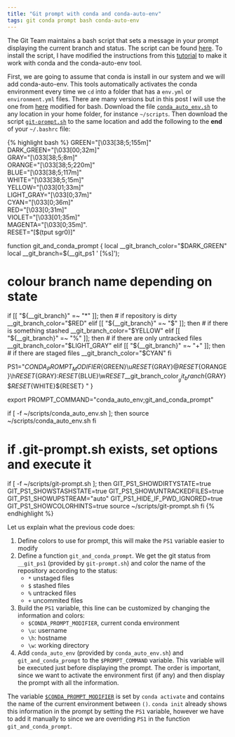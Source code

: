 ```yaml
---
title: "Git prompt with conda and conda-auto-env"
tags: git conda prompt bash conda-auto-env
---
```


The Git Team maintains a bash script that sets a message in your prompt displaying the current branch and status. The script can be found [here](https://github.com/git/git/tree/master/contrib/completion). To install the script, I have modified the instructions from this [tutorial](https://digitalfortress.tech/tutorial/setting-up-git-prompt-step-by-step/) to make it work with conda and the conda-auto-env tool.

First, we are going to assume that conda is install in our system and we will add conda-auto-env. This tools automatically activates the conda environment every time we `cd` into a folder that has a `env.yml` or `environment.yml` files. There are many versions but in this post I will use the one from [here](https://janosh.io/blog/conda-auto-env/) modified for bash. Download the file [`conda_auto_env.sh`](https://raw.githubusercontent.com/albertotb/git-conda-prompt/master/conda_auto_env.sh) to any location in your home folder, for instance `~/scripts`. Then download the script [`git-prompt.sh`](https://raw.githubusercontent.com/git/git/master/contrib/completion/git-prompt.sh) to the same location and add the following to the **end** of your `~/.bashrc` file:

{% highlight bash %}
GREEN="\[\033[38;5;155m\]"                                                                                                                                                                                                   
DARK_GREEN="\[\033[00;32m\]"                                                                                                                                                                                                 
GRAY="\[\033[38;5;8m\]"                                                                                                                                                                                                      
ORANGE="\[\033[38;5;220m\]"                                                                                                                                                                                                  
BLUE="\[\033[38;5;117m\]"                                                                                                                                                                                                    
WHITE="\[\033[38;5;15m\]"                                                                                                                                                                                                    
YELLOW="\[\033[01;33m\]"                                                                                                                                                                                                     
LIGHT_GRAY="\[\033[0;37m\]"                                                                                                                                                                                                  
CYAN="\[\033[0;36m\]"                                                                                                                                                                                                        
RED="\[\033[0;31m\]"                                                                                                                                                                                                         
VIOLET="\[\033[01;35m\]"                                                                                                                                                                                                     
MAGENTA="\[\033[0;35m\]".                                                                                                                                                                                                    
RESET="\[$(tput sgr0)\]"   

function git_and_conda_prompt {
  local __git_branch_color="$DARK_GREEN"
  local __git_branch=$(__git_ps1 ' [%s]');

  # colour branch name depending on state
  if [[ "${__git_branch}" =~ "*" ]]; then     # if repository is dirty
      __git_branch_color="$RED"
  elif [[ "${__git_branch}" =~ "$" ]]; then   # if there is something stashed
      __git_branch_color="$YELLOW"
  elif [[ "${__git_branch}" =~ "%" ]]; then   # if there are only untracked files
      __git_branch_color="$LIGHT_GRAY"
  elif [[ "${__git_branch}" =~ "+" ]]; then   # if there are staged files
      __git_branch_color="$CYAN"
  fi

  PS1="${CONDA_PROMPT_MODIFIER}${GREEN}\u${RESET}${GRAY}@${RESET}${ORANGE}\h${RESET}${GRAY}:${RESET}${BLUE}\w${RESET}$__git_branch_color$__git_branch${GRAY}\$${RESET}${WHITE}${RESET} "
}

export PROMPT_COMMAND="conda_auto_env;git_and_conda_prompt"

if [ -f ~/scripts/conda_auto_env.sh ]; then
  source ~/scripts/conda_auto_env.sh
fi

# if .git-prompt.sh exists, set options and execute it
if [ -f ~/scripts/git-prompt.sh ]; then
  GIT_PS1_SHOWDIRTYSTATE=true
  GIT_PS1_SHOWSTASHSTATE=true
  GIT_PS1_SHOWUNTRACKEDFILES=true
  GIT_PS1_SHOWUPSTREAM="auto"
  GIT_PS1_HIDE_IF_PWD_IGNORED=true
  GIT_PS1_SHOWCOLORHINTS=true
  source ~/scripts/git-prompt.sh
fi
{% endhighlight %}

Let us explain what the previous code does:

  1. Define colors to use for prompt, this will make the `PS1` variable easier to modify
  2. Define a function `git_and_conda_prompt`. We get the git status from `__git_ps1` (provided by `git-prompt.sh`) and color the name of the repository according to the status:
     * `*` unstaged files
     * `$` stashed files
     * `%` untracked files
     * `+` uncommited files
  3. Build the `PS1` variable, this line can be customized by changing the information and colors:
     * `$CONDA_PROMPT_MODIFIER`, current conda environment
     * `\u`: username
     * `\h`: hostname
     * `\w`: working directory
  4. Add `conda_auto_env` (provided by `conda_auto_env.sh`) and `git_and_conda_prompt` to the `$PROMPT_COMMAND` variable. This variable will be executed just before displaying the prompt. The order is important, since we want to activate the environment first (if any) and then display the prompt with all the information.

The variable [`$CONDA_PROMPT_MODIFIER`](https://github.com/conda/conda/issues/1070) is set by `conda activate` and contains the name of the current environment between `()`. `conda init` already shows this information in the prompt by setting the `PS1` variable, however we have to add it manually to since we are overriding `PS1` in the function `git_and_conda_prompt`.  

